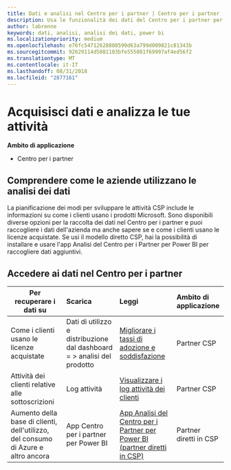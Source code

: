 ```yaml
---
title: Dati e analisi nel Centro per i partner | Centro per i partner
description: Usa le funzionalità dei dati del Centro per i partner per comprendere meglio le esigenze dei clienti.
author: labrenne
keywords: dati, analisi, analisi dei dati, power bi
ms.localizationpriority: medium
ms.openlocfilehash: e76fc54712628808599d63a799d009821c81343b
ms.sourcegitcommit: 92629114d5081103bfe555081f69997af4ed56f2
ms.translationtype: MT
ms.contentlocale: it-IT
ms.lasthandoff: 08/31/2018
ms.locfileid: "2877161"
---
```

# <a name="get-data-and-analyze-your-business"></a>Acquisisci dati e analizza le tue attività 

**Ambito di applicazione**

-  Centro per i partner 

## <a name="understand-how-your-business-is-doing-through-data-analysis"></a>Comprendere come le aziende utilizzano le analisi dei dati

La pianificazione dei modi per sviluppare le attività CSP include le informazioni su come i clienti usano i prodotti Microsoft. Sono disponibili diverse opzioni per la raccolta dei dati nel Centro per i partner e puoi raccogliere i dati dell'azienda ma anche sapere se e come i clienti usano le licenze acquistate. Se usi il modello diretto CSP, hai la possibilità di installare e usare l'app Analisi del Centro per i Partner per Power BI per raccogliere dati aggiuntivi.

## <a name="access-data-in-partner-center"></a>Accedere ai dati nel Centro per i partner

|**Per recuperare i dati su**   |**Scarica**   |**Leggi**   | **Ambito di applicazione**    |
|---------------------|:-----------------------|:---------------|:--------------|
|Come i clienti usano le licenze acquistate   |Dati di utilizzo e distribuzione dal dashboard = > analisi del prodotto   |[Migliorare i tassi di adozione e soddisfazione](increasing-adoption-and-satisfaction.md)|Partner CSP|
|Attività dei clienti relative alle sottoscrizioni   |Log attività   |[Visualizzare i log attività dei clienti](activity-logs.md)|Partner CSP   |
|Aumento della base di clienti, dell'utilizzo, del consumo di Azure e altro ancora   |App Centro per i partner per Power BI   |[App Analisi del Centro per i Partner per Power BI (partner diretti in CSP)](power-bi-app-for-direct-partners.md)|Partner diretti in CSP|






